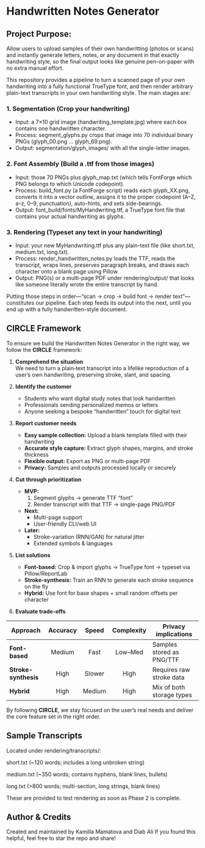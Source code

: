 # Handwritten Notes Generator

## Project Purpose:
Allow users to upload samples of their own handwritting (photos or scans) and instantly generate letters, notes, or any document in that exactly handwriting style, so the final output looks like genuine pen-on-paper with no extra manual effort.

This repository provides a pipeline to turn a scanned page of your own handwriting into a fully functional TrueType font, and then render arbitrary plain-text transcripts in your own handwriting style. The main stages are:

### 1. Segmentation (Crop your handwriting)
- Input: a 7×10 grid image (handwriting_template.jpg) where each box contains one handwritten character.
- Process: segment_glyphs.py crops that image into 70 individual binary PNGs (glyph_00.png … glyph_69.png).
- Output: segmentation/glyph_images/ with all the single-letter images.

### 2. Font Assembly (Build a .ttf from those images)
- Input: those 70 PNGs plus glyph_map.txt (which tells FontForge which PNG belongs to which Unicode codepoint).
- Process: build_font.py (a FontForge script) reads each glyph_XX.png, converts it into a vector outline, assigns it to the proper codepoint (A–Z, a–z, 0–9, punctuation), auto-hints, and sets side-bearings.
- Output: font_build/fonts/MyHandwriting.ttf, a TrueType font file that contains your actual handwriting as glyphs.

### 3. Rendering (Typeset any text in your handwriting)
- Input: your new MyHandwriting.ttf plus any plain-text file (like short.txt, medium.txt, long.txt).
- Process: render_handwritten_notes.py loads the TTF, reads the transcript, wraps lines, preserves paragraph breaks, and draws each character onto a blank page using Pillow.
- Output: PNG(s) or a multi-page PDF under rendering/output/ that looks like someone literally wrote the entire transcript by hand.

Putting those steps in order—“scan → crop → build font → render text”—constitutes our pipeline. Each step feeds its output into the next, until you end up with a fully handwritten-style document.

## CIRCLE Framework

To ensure we build the Handwritten Notes Generator in the right way, we follow the **CIRCLE** framework:

1. **Comprehend the situation**  
   We need to turn a plain‐text transcript into a lifelike reproduction of a user’s own handwriting, preserving stroke, slant, and spacing.

2. **Identify the customer**  
   - Students who want digital study notes that look handwritten  
   - Professionals sending personalized memos or letters  
   - Anyone seeking a bespoke “handwritten” touch for digital text

3. **Report customer needs**  
   - **Easy sample collection:** Upload a blank template filled with their handwriting  
   - **Accurate style capture:** Extract glyph shapes, margins, and stroke thickness  
   - **Flexible output:** Export as PNG or multi-page PDF  
   - **Privacy:** Samples and outputs processed locally or securely

4. **Cut through prioritization**  
   - **MVP:**  
     1. Segment glyphs → generate TTF “font”  
     2. Render transcript with that TTF → single-page PNG/PDF  
   - **Next:**  
     - Multi-page support  
     - User-friendly CLI/web UI  
   - **Later:**  
     - Stroke-variation (RNN/GAN) for natural jitter  
     - Extended symbols & languages

5. **List solutions**  
   - **Font-based:** Crop & import glyphs → TrueType font → typeset via Pillow/ReportLab  
   - **Stroke-synthesis:** Train an RNN to generate each stroke sequence on the fly  
   - **Hybrid:** Use font for base shapes + small random offsets per character

6. **Evaluate trade-offs**  

| Approach               | Accuracy | Speed     | Complexity | Privacy implications       |
|------------------------|:--------:|:---------:|:----------:|----------------------------|
| **Font-based**         | Medium   | Fast      | Low–Med    | Samples stored as PNG/TTF  |
| **Stroke-synthesis**   | High     | Slower    | High       | Requires raw stroke data   |
| **Hybrid**             | High     | Medium    | High       | Mix of both storage types  |

By following **CIRCLE**, we stay focused on the user’s real needs and deliver the core feature set in the right order.  


## Sample Transcripts

Located under rendering/transcripts/:

short.txt (~120 words; includes a long unbroken string)

medium.txt (~350 words; contains hyphens, blank lines, bullets)

long.txt (>800 words; multi-section, long strings, blank lines)

These are provided to test rendering as soon as Phase 2 is complete.

## Author & Credits
Created and maintained by Kamilla Mamatova and Diab Ali
If you found this helpful, feel free to star the repo and share!
